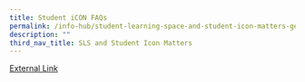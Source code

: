 ```yaml
---
title: Student iCON FAQs
permalink: /info-hub/student-learning-space-and-student-icon-matters-general/student-icon-faqs/
description: ""
third_nav_title: SLS and Student Icon Matters
---
```


<a href="https://sites.google.com/southviens.com/home/faq-student-icon?authuser=0">External Link</a>